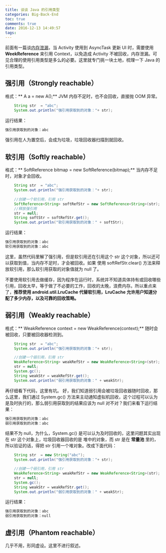 ```yaml
---
title: 谈谈 Java 的引用类型
categories: Big-Back-End
toc: true
comments: true
date: 2016-12-13 14:49:57
tags:
---
```


前面有一篇谈[内存泄漏](https://mjd507.github.io/2016/12/04/Android-memory-leak/)，当 Activity 使用到 AsyncTask 更新 UI 时，需要使用 **WeekReference** 来引用 Context，以免造成 Activity 不被回收，内存泄漏。可见合理的使用引用类型是多么的必要。这里就专门挑一块土地，梳理一下 Java 的引用类型。

<!--more-->

## 强引用（Strongly reachable）
格式：** A a = new A();** 
JVM 内存不足时，也不会回收，直接抛 OOM 异常。
```java
	String str  = "abc";
	System.out.println("强引用获取到的对象："+ str);

```
运行结果：
```java
强引用获取到的对象：abc
```
强引用在人为置空后，会成为垃圾，垃圾回收器扫描到就回收。


## 软引用（Softly reachable）
格式：** SoftReference<Bitmap> bitmap = new SoftReference<Bitmap>(bitmap);**
当内存不足时，对象才会回收。
```java
	String str  = "abc";
	System.out.println("强引用获取到的对象："+ str);
	
	//创建一个软引用，引用 str 
	SoftReference<String> softRefStr = new SoftReference<String>(str);
	//释放强引用
	str = null;
	String softStr = softRefStr.get();
	System.out.println("软引用获取到的对象：" + softStr);
```
运行结果：
```java
强引用获取到的对象：abc
软引用获取到的对象：abc
```
这里，虽然代码里解了强引用，但是软引用还在引用这个 str 这个对象，所以还可以获取到值，当内存不足时，才会被回收。如果 使用 softRefStr.clear() 方法来释放软引用，那么软引用获取的对象值就为 null 了。


不要使用软引用去做缓存，因为程序在运行时，系统并不知道具体持有或回收哪些引用，回收太早，等于做了不必要的工作，回收的太晚，浪费内存。所以重点来了，**推荐使用 android.util.LruCache 代替软引用，LruCache 允许用户知道分配了多少内存，以及可靠的回收策略。**

## 弱引用（Weakly reachable）
格式：** WeakReference<Context> context = new WeakReference<Context>(context);**
随时会被回收，只要被回收器检测到。
```java
	String str  = "abc";
	System.out.println("强引用获取到的对象："+ str);

	//创建一个弱引用，引用 str 
	WeakReference<String> weakRefStr = new WeakReference<String>(str);
	str = null;
	System.gc();
	String weakStr = weakRefStr.get();
	System.out.println("弱引用获取到的对象：" + weakStr);

```
再仔细看下代码，这里有坑。
好，我们知道弱引用会被垃圾回收器随时回收，那么这里，我们通过 System.gc() 方法来主动通知虚拟机回收，这个过程可以认为是及时执行的，那么弱引用获取到的结果应该为 null 对不对？我们来看下运行结果：
```java
强引用获取到的对象：abc
弱引用获取到的对象：abc
```
结果不为 null，为什么，System.gc() 是可以认为及时回收的，这里问题其实出现在 str 这个对象上，垃圾回收器回收的是 堆中的对象，而 str 是在 **常量池** 里的，所以验证的话，得把 str 引用一个堆对象。改成下面代码：
```java
	String str  = new String("abc");
	System.out.println("强引用获取到的对象："+ str);

	//创建一个弱引用，引用 str 
	WeakReference<String> weakRefStr = new WeakReference<String>(str);
	str = null;
	System.gc();
	String weakStr = weakRefStr.get();
	System.out.println("弱引用获取到的对象：" + weakStr);

```
运行结果：
```java
强引用获取到的对象：abc
弱引用获取到的对象：null
```

## 虚引用（Phantom reachable）
几乎不用，形同虚设。这里不进行叙述。


